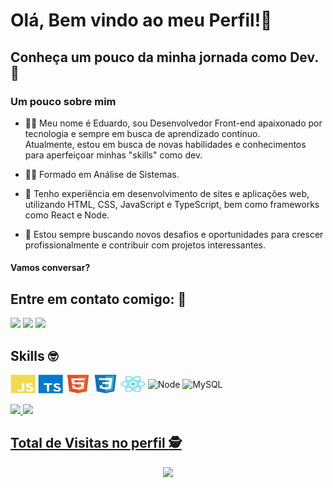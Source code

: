 # Olá, Bem vindo ao meu Perfil!👋
## Conheça um pouco da minha jornada como Dev. 👀

### Um pouco sobre mim

- 👨‍💻 Meu nome é Eduardo, sou Desenvolvedor Front-end apaixonado por tecnologia e sempre em busca de aprendizado contínuo.<br> 
Atualmente, estou em busca de novas habilidades e conhecimentos para aperfeiçoar minhas "skills" como dev.

- 👨‍🎓 Formado em Análise de Sistemas.
- 🎯 Tenho experiência em desenvolvimento de sites e aplicações web, utilizando HTML, CSS, JavaScript e TypeScript, bem como frameworks como React e Node.
- 🚀 Estou sempre buscando novos desafios e oportunidades para crescer profissionalmente e contribuir com projetos interessantes. 
#### Vamos conversar?

## Entre em contato comigo: :iphone:
<div> 
   <a href = "http://api.whatsapp.com/send?phone=5519971582729"><img src="https://img.shields.io/badge/WhatsApp-25D366?style=for-the-badge&logo=whatsapp&logoColor=white" target="_blank"></a>
  <a href = "mailto:eduardofralmeida745@gmail.com"><img src="https://img.shields.io/badge/Gmail-D14836?style=for-the-badge&logo=gmail&logoColor=white" target="_blank"></a>
  <a href="https://www.linkedin.com/in/eduardo-almeida-/" target="_blank"><img src="https://img.shields.io/badge/-LinkedIn-%230077B5?style=for-the-badge&logo=linkedin&logoColor=white" target="_blank"></a> 

## Skills :nerd_face:
</div>
<div style="display: inline_block">
  <img align="center" alt="Js" height="30" width="40" src="https://raw.githubusercontent.com/devicons/devicon/master/icons/javascript/javascript-plain.svg">
  <img align="center" alt="Ts" height="30" width="40" src="https://raw.githubusercontent.com/devicons/devicon/master/icons/typescript/typescript-plain.svg">
  <img align="center" alt="HTML" height="30" width="40" src="https://raw.githubusercontent.com/devicons/devicon/master/icons/html5/html5-original.svg">
  <img align="center" alt="CSS" height="30" width="40" src="https://raw.githubusercontent.com/devicons/devicon/master/icons/css3/css3-original.svg">
  <img align="center" alt="React" height="30" width="40" src="https://raw.githubusercontent.com/devicons/devicon/master/icons/react/react-original.svg"> 
  <img align="center" alt="Node" height="30" width="40" src="https://cdn.jsdelivr.net/gh/devicons/devicon/icons/nodejs/nodejs-original.svg">
  <img align="center" alt="MySQL" height="30" width="40" src="https://cdn.jsdelivr.net/gh/devicons/devicon/icons/mysql/mysql-original.svg">
  
  <div>
   <br>
  <a href="https://github.com/EduardoFrAlmeida">
  <img height="180em" src="https://github-readme-stats.vercel.app/api?username=EduardoFrAlmeida&show_icons=true&theme=react&include_all_commits=true&count_private=true"/>
  <img height="180em" src="https://github-readme-stats.vercel.app/api/top-langs/?username=EduardoFrAlmeida&layout=compact&langs_count=7&theme=react"/>
</div>
  
  
## Total de Visitas no perfil :detective: <br>
 <p align="center"> 
   <img alingn="center" src="https://profile-counter.glitch.me/EduardoFrAlmeida/count.svg" />
